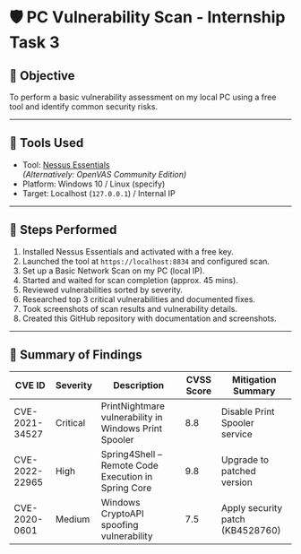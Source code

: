 # 🛡️ PC Vulnerability Scan - Internship Task 3

## 📌 Objective

To perform a basic vulnerability assessment on my local PC using a free tool and identify common security risks.

---

## 🧰 Tools Used

- Tool: [Nessus Essentials](https://www.tenable.com/products/nessus/nessus-essentials)  
  *(Alternatively: OpenVAS Community Edition)*
- Platform: Windows 10 / Linux (specify)
- Target: Localhost (`127.0.0.1`) / Internal IP

---

## 🧭 Steps Performed

1. Installed Nessus Essentials and activated with a free key.
2. Launched the tool at `https://localhost:8834` and configured scan.
3. Set up a Basic Network Scan on my PC (local IP).
4. Started and waited for scan completion (approx. 45 mins).
5. Reviewed vulnerabilities sorted by severity.
6. Researched top 3 critical vulnerabilities and documented fixes.
7. Took screenshots of scan results and vulnerability details.
8. Created this GitHub repository with documentation and screenshots.

---

## 📑 Summary of Findings

| CVE ID         | Severity | Description                                     | CVSS Score | Mitigation Summary         |
|----------------|----------|-------------------------------------------------|------------|-----------------------------|
| CVE-2021-34527 | Critical | PrintNightmare vulnerability in Windows Print Spooler | 8.8        | Disable Print Spooler service |
| CVE-2022-22965 | High     | Spring4Shell – Remote Code Execution in Spring Core | 9.8        | Upgrade to patched version |
| CVE-2020-0601  | Medium   | Windows CryptoAPI spoofing vulnerability        | 7.5        | Apply security patch (KB4528760) |


